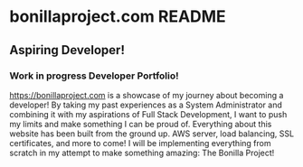#  bonillaproject.com README

##  Aspiring Developer!

###  Work in progress Developer Portfolio!

https://bonillaproject.com is a showcase of my journey about becoming a developer!
By taking my past experiences as a System Administrator and combining it with my aspirations of Full Stack Development, I want to push my limits and make something I can be proud of.
Everything about this website has been built from the ground up.  AWS server, load balancing, SSL certificates, and more to come!  I will be implementing everything from scratch in my attempt to make something amazing: The Bonilla Project!
